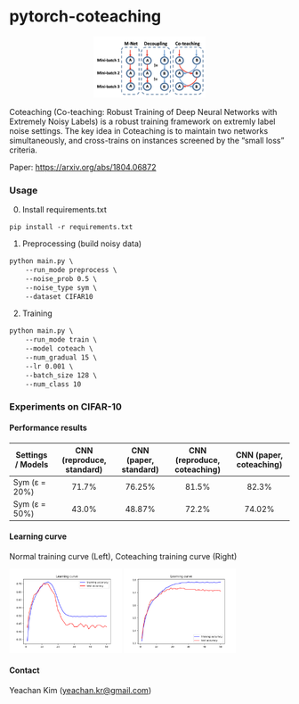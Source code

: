 # pytorch-coteaching
<p align='center'>
    <img src="./coteaching_idea.png" width="40%" />
</p>
Coteaching (Co-teaching: Robust Training of Deep Neural Networks with Extremely Noisy Labels) is a robust training framework on extremly label noise settings. The key idea in Coteaching is to maintain two networks simultaneously, and cross-trains on instances screened by the “small loss” criteria.

Paper: https://arxiv.org/abs/1804.06872

### Usage
0. Install requirements.txt
~~~
pip install -r requirements.txt
~~~

1. Preprocessing (build noisy data)
~~~
python main.py \
    --run_mode preprocess \
    --noise_prob 0.5 \
    --noise_type sym \
    --dataset CIFAR10
~~~

2. Training
~~~
python main.py \
    --run_mode train \
    --model coteach \
    --num_gradual 15 \
    --lr 0.001 \
    --batch_size 128 \
    --num_class 10
~~~



### Experiments on CIFAR-10

#### Performance results
| Settings / Models   	| CNN (reproduce, standard) 	| CNN (paper, standard) 	| CNN (reproduce, coteaching) 	| CNN (paper, coteaching) 	|
|---------------------	|:-------------------------:	|:---------------------:	|:---------------------------:	|:-----------------------:	|
| Sym (ε = 20%) 	|             71.7%              	|           76.25%            	|          81.5%                   	|       82.3%                  	|
| Sym (ε = 50%) 	|       43.0%     	|         48.87%        	|            72.2%            	|          74.02%          	|


#### Learning curve 
Normal training curve (Left), Coteaching training curve (Right)


<img src="./normal_learning_curve.png" width="40%" />     <img src="./coteach_learning_curve.png" width="40%" />


#### Contact
Yeachan Kim (yeachan.kr@gmail.com)
